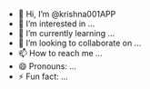 - 👋 Hi, I’m @krishna001APP
- 👀 I’m interested in ...
- 🌱 I’m currently learning ...
- 💞️ I’m looking to collaborate on ...
- 📫 How to reach me ...
- 😄 Pronouns: ...
- ⚡ Fun fact: ...

<!---
krishna001APP/krishna001APP is a ✨ special ✨ repository because its `README.md` (this file) appears on your GitHub profile.
You can click the Preview link to take a look at your changes.
--->
